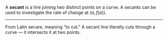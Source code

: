 A **secant** is a line joining two distinct points on a curve. A secants can be used to investigate the rate of change at $(a,f(a)).$ 

---
From Latin secare, meaning “to cut.” A secant line literally cuts through a curve — it intersects it at two points.
